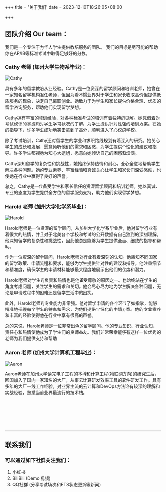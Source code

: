 +++
title = '关于我们'
date = 2023-12-10T18:26:05+08:00

+++

<!-- <style>
  *{
     -moz-user-select:none; /* Firefox */
     -webkit-user-select:none; /* WebKit内核 */
     -ms-user-select:none; /* IE10及以后 */
     -khtml-user-select:none; /* 早期浏览器 */
     -o-user-select:none; /* Opera */
     user-select:none; /* CSS3属性 */
  }
</style>
 -->

## 团队介绍 Our team：

我们是一个专注于为华人学生提供教培服务的团队。
我们的目标是尽可能的帮助你在AP/IB等标准考试中取得足够好的分数。

### Cathy 老师 (加州大学生物系毕业)：
![Cathy](/avatars/female_1.png)

<!-- ![Cathy](/avatars/female_1.png) {:height="200px" width="200px" align="left"} -->

<!-- {{< figure src="/avatars/female_1.png" title="Miss Cathy" height="50" width="50">}} -->


<!-- {{< image src="/avatars/female_1.png" title="Cathy" >}} -->

<!-- <img src="/avatars/female_1.png" title="Cathy" width="200" align="left"/>  -->

<!-- {{ $image := .Resources.Get "avatars/female_1.png" }}
{{ with $image }}
  <img src="{{ .RelPermalink }}" width="200px" height="200px">
{{ end }}
 -->

具有多年的留学教培从业经验。Cathy是一位资深的留学顾问和培训老师，她曾在一家知名留学机构担任老师，但因为看不惯业界对于学生和家长收取高价但提供低质服务的现象，决定自己离职创业。她致力于为学生和家长提供价格合理、优质的留学咨询服务，帮助他们实现留学梦想。

Cathy拥有丰富的培训经验，对各种标准考试的培训有着独特的见解。她凭借着对考试规律的掌握和对学生学习状况的了解，为学生提供针对性强的培训方案。在她的指导下，许多学生成功地突击拿到了高分，顺利进入了心仪的学校。

除了考试培训，Cathy还对留学生的学业和求职路线规划有着深入的研究。她关心学生的成长和发展，愿意倾听他们的需求和困惑，为学生提供个性化的建议和指导。许多学生都视她为知心大姐姐，愿意向她倾诉自己的困惑和烦恼。

Cathy深知留学的复杂性和挑战性，她始终保持热情和耐心，全心全意地帮助学生解决各种问题。她的专业素养、丰富经验和真诚关心让学生和家长们深受感动，也使她在行业中赢得了良好的声誉。

总之，Cathy是一位备受学生和家长信任的资深留学顾问和培训老师。她以真诚、专业的态度为学生提供全方位的留学服务支持，助力他们实现留学梦想。




### Harold 老师 (加州大学化学系毕业)：
![Harold](avatars/male_1.png )
<!-- <img src="/avatars/male_1.png" title="Harold" width="200" align="right"/>  -->

<!-- {{< figure src="/avatars/male_1.png" title="Mr. Harold" height="50" width="50">}} -->

Harold老师是一位资深的留学顾问，从加州大学化学系毕业后，他对留学行业有着很大的热情，并且对于北美各个学校和考试的公开数据有自己独到的深刻理解。他深知留学的复杂性和挑战性，因此他总是能够为学生提供全面、细致的指导和帮助。

作为一位资深的留学顾问，Harold老师对行业有着深刻的认知。他熟知不同国家的留学政策、申请流程和要求，能够为学生提供针对性的建议和指导。他注重细节和精准度，确保学生的申请材料能够最大程度地展示出他们的优势和潜力。

Harold老师对学生的负责和热情也是他备受尊敬的原因之一。他始终站在学生的角度考虑问题，关注学生的需求和关切。他会尽心尽力地为学生解决各种问题，无论是申请过程中的困难还是留学生活中的困扰。

此外，Harold老师的专业能力非常强。他对留学申请的各个环节了如指掌，能够精准地把握每个学生的特点和需求，为他们提供个性化的申请方案。他的专业素养和丰富的经验使得他在行业中享有很高的声誉。

总的来说，Harold老师是一位非常出色的留学顾问。他的专业知识、行业认知、责任心和热情使他成为了学生们的良师益友。我们非常荣幸能够有这样一位优秀的老师为我们提供支持和帮助



### Aaron 老师 (加州大学计算机工程毕业)：
![Aaron](/avatars/male_2.png)
<!-- <img src="/avatars/male_2.png" title="Aaron" width="200" align="left"/>  -->

<!-- {{< figure src="/avatars/male_2.png" title="Mr. Aaron" height="50" width="50">}} -->
Aaron老师在加州大学读完电子工程的本科和计算工程(物联网方向)的研究生后，回国加入了国内一家知名的大厂，从事云计算研发效率工具的软件研发工作。具有多年的大厂一线工作经验。对业界主流的云计算和DevOps方法论有较深的理解和实战经验，熟悉当前业界最流行的技术栈。


<!-- ### xxx 老师： -->
<!-- <img src="/avatars/male_2.png" title="Aaron" width="200" align="left"/>  -->



<br/>
<br/>
<br/>
<br/>
<br/>

---

## 联系我们
### 可以通过如下社群关注我们：

1. 小红书
2. BiliBili (Demo 视频)
3. QQ社群 (分享考试场次和ETS状态更新等新闻)